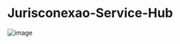 # Jurisconexao-Service-Hub

![image](https://user-images.githubusercontent.com/52946597/235253425-f6e42875-d895-47a9-a440-7fc4204d1980.png)
